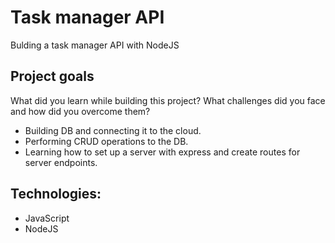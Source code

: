 
  # Task manager API

  Bulding a task manager API with NodeJS


  ## Project goals

  What did you learn while building this project? What challenges did you face and how did you overcome them?

  * Building DB and connecting it to the cloud.
  * Performing CRUD operations to the DB.
  * Learning how to set up a server with express and create routes for server endpoints.
  ## Technologies:

  - JavaScript
  - NodeJS



